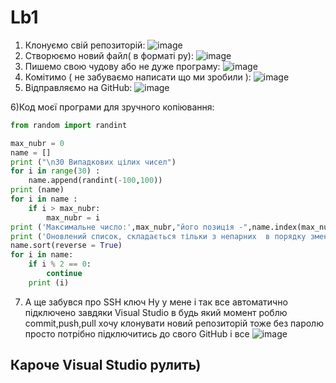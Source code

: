 # Lb1
1) Клонуємо свій репозиторій:
![image](https://user-images.githubusercontent.com/85665335/122061328-10f46380-cdf7-11eb-97ba-d8ed8489f0d4.png)
2) Створюємо новий файл( в форматі py):
![image](https://user-images.githubusercontent.com/85665335/122062137-cd4e2980-cdf7-11eb-857d-dd39988c1fb9.png)
3) Пишемо свою чудову або не дуже програму:
![image](https://user-images.githubusercontent.com/85665335/122062428-12725b80-cdf8-11eb-9db3-1385247684f3.png)
4) Комітимо ( не забуваємо написати що ми зробили ):
![image](https://user-images.githubusercontent.com/85665335/122063444-f0c5a400-cdf8-11eb-87bd-01591062b64b.png)
5) Відправляємо на GitHub:
![image](https://user-images.githubusercontent.com/85665335/122063734-33877c00-cdf9-11eb-8776-4cb61ddb8d99.png)

6)Код моєї програми для зручного копіювання:
```python
from random import randint 

max_nubr = 0
name = []
print ("\n30 Випадкових цілих чисел")
for i in range(30) :
    name.append(randint(-100,100))
print (name)
for i in name :
    if i > max_nubr:
        max_nubr = i
print ('Максимальне число:',max_nubr,"його позиція -",name.index(max_nubr)+1)
print ('Оновлений список, складається тільки з непарних  в порядку зменшення:')
name.sort(reverse = True)
for i in name:
    if i % 2 == 0:
        continue
    print (i)
```
7) А ще забувся про SSH ключ 
Ну у мене і так все автоматично підключено завдяки Visual Studio 
в будь який момент роблю commit,push,pull хочу клонувати новий репозиторій тоже без паролю 
просто потрібно підключитись до свого GitHub і все
![image](https://user-images.githubusercontent.com/85665335/122068129-cc6bc680-cdfc-11eb-8618-4e7e05516d23.png)
## Кароче Visual Studio рулить)




